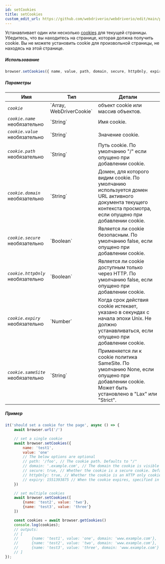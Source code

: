 ```yaml
---
id: setCookies
title: setCookies
custom_edit_url: https://github.com/webdriverio/webdriverio/edit/main/packages/webdriverio/src/commands/browser/setCookies.ts
---
```


Устанавливает один или несколько [cookies](https://w3c.github.io/webdriver/#cookies) для текущей страницы. Убедитесь, что вы
находитесь на странице, которая должна получить cookie. Вы не можете установить cookie для произвольной страницы,
не находясь на этой странице.

##### Использование

```js
browser.setCookies({ name, value, path, domain, secure, httpOnly, expiry, sameSite })
```

##### Параметры

<table>
  <thead>
    <tr>
      <th>Имя</th><th>Тип</th><th>Детали</th>
    </tr>
  </thead>
  <tbody>
    <tr>
      <td><code><var>cookie</var></code></td>
      <td>`Array<WebDriverCookie>, WebDriverCookie`</td>
      <td>объект cookie или массив объектов.</td>
    </tr>
    <tr>
      <td><code><var>cookie.name</var></code><br /><span className="label labelWarning">необязательно</span></td>
      <td>`String`</td>
      <td>Имя cookie.</td>
    </tr>
    <tr>
      <td><code><var>cookie.value</var></code><br /><span className="label labelWarning">необязательно</span></td>
      <td>`String`</td>
      <td>Значение cookie.</td>
    </tr>
    <tr>
      <td><code><var>cookie.path</var></code><br /><span className="label labelWarning">необязательно</span></td>
      <td>`String`</td>
      <td>Путь cookie. По умолчанию "/" если опущено при добавлении cookie.</td>
    </tr>
    <tr>
      <td><code><var>cookie.domain</var></code><br /><span className="label labelWarning">необязательно</span></td>
      <td>`String`</td>
      <td>Домен, для которого видим cookie. По умолчанию используется домен URL активного документа текущего контекста просмотра, если опущено при добавлении cookie.</td>
    </tr>
    <tr>
      <td><code><var>cookie.secure</var></code><br /><span className="label labelWarning">необязательно</span></td>
      <td>`Boolean`</td>
      <td>Является ли cookie безопасным. По умолчанию false, если опущено при добавлении cookie.</td>
    </tr>
    <tr>
      <td><code><var>cookie.httpOnly</var></code><br /><span className="label labelWarning">необязательно</span></td>
      <td>`Boolean`</td>
      <td>Является ли cookie доступным только через HTTP. По умолчанию false, если опущено при добавлении cookie.</td>
    </tr>
    <tr>
      <td><code><var>cookie.expiry</var></code><br /><span className="label labelWarning">необязательно</span></td>
      <td>`Number`</td>
      <td>Когда срок действия cookie истекает, указано в секундах с начала эпохи Unix. Не должно устанавливаться, если опущено при добавлении cookie.</td>
    </tr>
    <tr>
      <td><code><var>cookie.sameSite</var></code><br /><span className="label labelWarning">необязательно</span></td>
      <td>`String`</td>
      <td>Применяется ли к cookie политика SameSite. По умолчанию None, если опущено при добавлении cookie. Может быть установлено в "Lax" или "Strict".</td>
    </tr>
  </tbody>
</table>

##### Пример

```js title="setCookies.js"
it('should set a cookie for the page', async () => {
    await browser.url('/')

    // set a single cookie
    await browser.setCookies({
        name: 'test1',
        value: 'one'
        // The below options are optional
        // path: '/foo', // The cookie path. Defaults to "/"
        // domain: '.example.com', // The domain the cookie is visible to. Defaults to the current browsing context's active document's URL domain
        // secure: true, // Whether the cookie is a secure cookie. Defaults to false
        // httpOnly: true, // Whether the cookie is an HTTP only cookie. Defaults to false
        // expiry: 1551393875 // When the cookie expires, specified in seconds since Unix Epoch
    })

    // set multiple cookies
    await browser.setCookies([
        {name: 'test2', value: 'two'},
        {name: 'test3', value: 'three'}
    ])

    const cookies = await browser.getCookies()
    console.log(cookies);
    // outputs:
    // [
    //      {name: 'test1', value: 'one', domain: 'www.example.com'},
    //      {name: 'test2', value: 'two', domain: 'www.example.com'},
    //      {name: 'test3', value: 'three', domain: 'www.example.com'}
    // ]
});
```